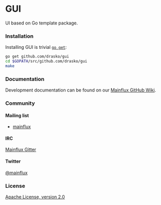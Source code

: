 # GUI

UI based on Go template package.

### Installation

Installing GUI is trivial [`go get`](https://golang.org/cmd/go/):
```bash
go get github.com/drasko/gui
cd $GOPATH/src/github.com/drasko/gui
make
```

### Documentation
Development documentation can be found on our [Mainflux GitHub Wiki](https://github.com/Mainflux/mainflux/wiki).

### Community
#### Mailing list
- [mainflux](https://groups.google.com/forum/#!forum/mainflux)

#### IRC
[Mainflux Gitter](https://gitter.im/Mainflux/mainflux?utm_source=badge&utm_medium=badge&utm_campaign=pr-badge&utm_content=badge)

#### Twitter
[@mainflux](https://twitter.com/mainflux)

### License
[Apache License, version 2.0](LICENSE)
